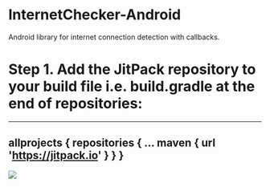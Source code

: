# InternetChecker-Android
Android library for internet connection detection with callbacks.

# Step 1. Add the JitPack repository to your build file i.e. build.gradle at the end of repositories:
---
allprojects {
		repositories {
			...
			maven { url 'https://jitpack.io' }
		}
	}
---
  

[![](https://jitpack.io/v/Rupesh-Saxena/InternetConnectionChecker-Android.svg)](https://jitpack.io/#Rupesh-Saxena/InternetConnectionChecker-Android)

